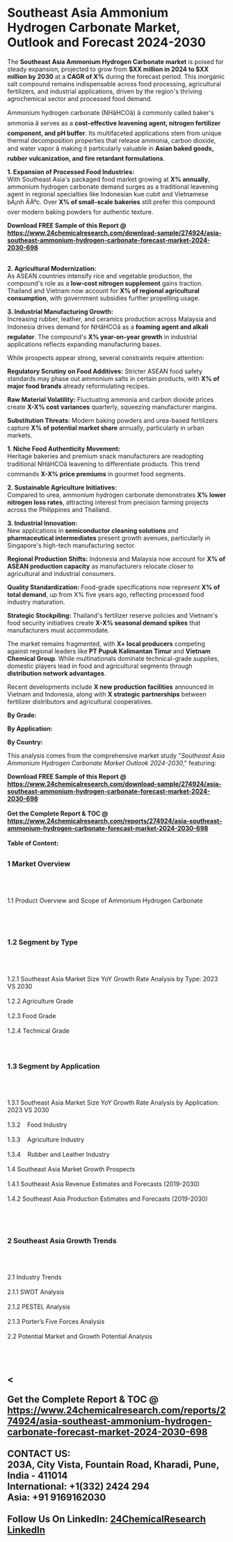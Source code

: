 <h1>Southeast Asia Ammonium Hydrogen Carbonate Market, Outlook and Forecast 2024-2030</h1><p>The <strong>Southeast Asia Ammonium Hydrogen Carbonate market</strong> is poised for steady expansion, projected to grow from <strong>$XX million in 2024 to $XX million by 2030</strong> at a <strong>CAGR of X%</strong> during the forecast period. This inorganic salt compound remains indispensable across food processing, agricultural fertilizers, and industrial applications, driven by the region's thriving agrochemical sector and processed food demand.</p><p>Ammonium hydrogen carbonate (NHâHCOâ) â commonly called baker's ammonia â serves as a <strong>cost-effective leavening agent, nitrogen fertilizer component, and pH buffer</strong>. Its multifaceted applications stem from unique thermal decomposition properties that release ammonia, carbon dioxide, and water vapor â making it particularly valuable in <strong>Asian baked goods, rubber vulcanization, and fire retardant formulations</strong>.</p><p><strong>1. Expansion of Processed Food Industries:</strong><br>
With Southeast Asia's packaged food market growing at <strong>X% annually</strong>, ammonium hydrogen carbonate demand surges as a traditional leavening agent in regional specialties like Indonesian kue cubit and Vietnamese bÃ¡nh ÄÃºc. Over <strong>X% of small-scale bakeries</strong> still prefer this compound over modern baking powders for authentic texture.</p><div><b>Download FREE Sample of this Report @ 
            <a href="https://www.24chemicalresearch.com/download-sample/274924/asia-southeast-ammonium-hydrogen-carbonate-forecast-market-2024-2030-698">
            https://www.24chemicalresearch.com/download-sample/274924/asia-southeast-ammonium-hydrogen-carbonate-forecast-market-2024-2030-698</a></b></div><br><p><strong>2. Agricultural Modernization:</strong><br>
As ASEAN countries intensify rice and vegetable production, the compound's role as a <strong>low-cost nitrogen supplement</strong> gains traction. Thailand and Vietnam now account for <strong>X% of regional agricultural consumption</strong>, with government subsidies further propelling usage.</p><p><strong>3. Industrial Manufacturing Growth:</strong><br>
Increasing rubber, leather, and ceramics production across Malaysia and Indonesia drives demand for NHâHCOâ as a <strong>foaming agent and alkali regulator</strong>. The compound's <strong>X% year-on-year growth</strong> in industrial applications reflects expanding manufacturing bases.</p><p>While prospects appear strong, several constraints require attention:</p><p><strong>Regulatory Scrutiny on Food Additives:</strong> Stricter ASEAN food safety standards may phase out ammonium salts in certain products, with <strong>X% of major food brands</strong> already reformulating recipes.</p><p><strong>Raw Material Volatility:</strong> Fluctuating ammonia and carbon dioxide prices create <strong>X-X% cost variances</strong> quarterly, squeezing manufacturer margins.</p><p><strong>Substitution Threats:</strong> Modern baking powders and urea-based fertilizers capture <strong>X% of potential market share</strong> annually, particularly in urban markets.</p><p><strong>1. Niche Food Authenticity Movement:</strong><br>
Heritage bakeries and premium snack manufacturers are readopting traditional NHâHCOâ leavening to differentiate products. This trend commands <strong>X-X% price premiums</strong> in gourmet food segments.</p><p><strong>2. Sustainable Agriculture Initiatives:</strong><br>
Compared to urea, ammonium hydrogen carbonate demonstrates <strong>X% lower nitrogen loss rates</strong>, attracting interest from precision farming projects across the Philippines and Thailand.</p><p><strong>3. Industrial Innovation:</strong><br>
New applications in <strong>semiconductor cleaning solutions</strong> and <strong>pharmaceutical intermediates</strong> present growth avenues, particularly in Singapore's high-tech manufacturing sector.</p><p><strong>Regional Production Shifts:</strong> Indonesia and Malaysia now account for <strong>X% of ASEAN production capacity</strong> as manufacturers relocate closer to agricultural and industrial consumers.</p><p><strong>Quality Standardization:</strong> Food-grade specifications now represent <strong>X% of total demand</strong>, up from X% five years ago, reflecting processed food industry maturation.</p><p><strong>Strategic Stockpiling:</strong> Thailand's fertilizer reserve policies and Vietnam's food security initiatives create <strong>X-X% seasonal demand spikes</strong> that manufacturers must accommodate.</p><p>The market remains fragmented, with <strong>X+ local producers</strong> competing against regional leaders like <strong>PT Pupuk Kalimantan Timur</strong> and <strong>Vietnam Chemical Group</strong>. While multinationals dominate technical-grade supplies, domestic players lead in food and agricultural segments through <strong>distribution network advantages</strong>.</p><p>Recent developments include <strong>X new production facilities</strong> announced in Vietnam and Indonesia, along with <strong>X strategic partnerships</strong> between fertilizer distributors and agricultural cooperatives.</p><p><strong>By Grade:</strong></p><p><strong>By Application:</strong></p><p><strong>By Country:</strong></p><p>This analysis comes from the comprehensive market study "<em>Southeast Asia Ammonium Hydrogen Carbonate Market Outlook 2024-2030</em>," featuring:</p><div><b>Download FREE Sample of this Report @ 
            <a href="https://www.24chemicalresearch.com/download-sample/274924/asia-southeast-ammonium-hydrogen-carbonate-forecast-market-2024-2030-698">
            https://www.24chemicalresearch.com/download-sample/274924/asia-southeast-ammonium-hydrogen-carbonate-forecast-market-2024-2030-698</a></b></div><br><div><b>Get the Complete Report & TOC @ 
            <a href="https://www.24chemicalresearch.com/reports/274924/asia-southeast-ammonium-hydrogen-carbonate-forecast-market-2024-2030-698">
            https://www.24chemicalresearch.com/reports/274924/asia-southeast-ammonium-hydrogen-carbonate-forecast-market-2024-2030-698</a></b></div><br>
            <b>Table of Content:</b><p><h2><span style="font-size:16px"><strong>1 Market Overview&nbsp;&nbsp; &nbsp;</strong></span></h2><br />
<br />
<p>1.1 Product Overview and Scope of Ammonium Hydrogen Carbonate&nbsp;</p><br />
<br />
<h2><strong><span style="font-size:16px">1.2 Segment by Type&nbsp;&nbsp; &nbsp;</span></strong></h2><br />
<br />
<p>1.2.1 Southeast Asia Market Size YoY Growth Rate Analysis by Type: 2023 VS 2030&nbsp;&nbsp; &nbsp;<br /><br />
1.2.2 Agriculture Grade&nbsp;&nbsp; &nbsp;<br /><br />
1.2.3 Food Grade<br /><br />
1.2.4 Technical Grade<br /><br />
<br />
<h2><span style="font-size:16px"><strong>1.3 Segment by Application&nbsp;&nbsp;</strong></span></h2><br />
<br />
<p>1.3.1 Southeast Asia Market Size YoY Growth Rate Analysis by Application: 2023 VS 2030&nbsp;&nbsp; &nbsp;<br /><br />
1.3.2&nbsp;&nbsp; &nbsp;Food Industry<br /><br />
1.3.3&nbsp;&nbsp; &nbsp;Agriculture Industry<br /><br />
1.3.4&nbsp;&nbsp; &nbsp;Rubber and Leather Industry<br /><br />
1.4 Southeast Asia Market Growth Prospects&nbsp;&nbsp; &nbsp;<br /><br />
1.4.1 Southeast Asia Revenue Estimates and Forecasts (2019-2030)&nbsp;&nbsp; &nbsp;<br /><br />
1.4.2 Southeast Asia Production Estimates and Forecasts (2019-2030)&nbsp;&nbsp;</p><br />
<br />
<h2><span style="font-size:16px"><strong>2 Southeast Asia Growth Trends&nbsp;&nbsp; &nbsp;</strong></span></h2><br />
<br />
<p>2.1 Industry Trends&nbsp;&nbsp; &nbsp;<br /><br />
2.1.1 SWOT Analysis&nbsp;&nbsp; &nbsp;<br /><br />
2.1.2 PESTEL Analysis&nbsp;&nbsp; &nbsp;<br /><br />
2.1.3 Porter&rsquo;s Five Forces Analysis&nbsp;&nbsp; &nbsp;<br /><br />
2.2 Potential Market and Growth Potential Analysis&nbsp;&nbsp; &nbsp;</p><br />
<br />
<h2><</p><div><b>Get the Complete Report & TOC @ 
            <a href="https://www.24chemicalresearch.com/reports/274924/asia-southeast-ammonium-hydrogen-carbonate-forecast-market-2024-2030-698">
            https://www.24chemicalresearch.com/reports/274924/asia-southeast-ammonium-hydrogen-carbonate-forecast-market-2024-2030-698</a></b></div><br><b>CONTACT US:</b><br>
            203A, City Vista, Fountain Road, Kharadi, Pune, India - 411014<br>
            International: +1(332) 2424 294<br>
            Asia: +91 9169162030 <br><br>
            Follow Us On LinkedIn: <a href="https://www.linkedin.com/company/24chemicalresearch/">24ChemicalResearch LinkedIn</a>